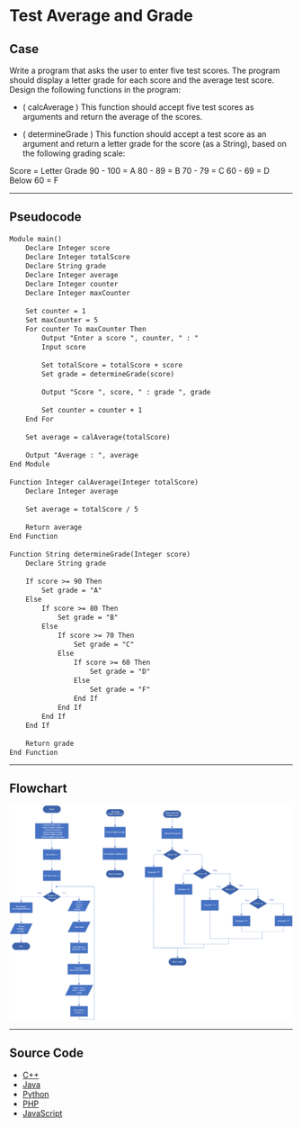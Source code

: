 # Test Average and Grade

## Case

Write a program that asks the user to enter five test scores. The program should display a letter grade for each score and the average test score. Design the following functions in the program:

- ( calcAverage ) This function should accept five test scores as arguments and return the average of the scores.

- ( determineGrade ) This function should accept a test score as an argument and return a letter grade for the score (as a String), based on the following grading scale:

Score = Letter Grade
90 - 100 = A
80 - 89 = B
70 - 79 = C
60 - 69 = D
Below 60 = F

<hr>

## Pseudocode

```
Module main()
    Declare Integer score
    Declare Integer totalScore
    Declare String grade
    Declare Integer average
    Declare Integer counter
    Declare Integer maxCounter

    Set counter = 1
    Set maxCounter = 5
    For counter To maxCounter Then
        Output "Enter a score ", counter, " : "
        Input score

        Set totalScore = totalScore + score
        Set grade = determineGrade(score)

        Output "Score ", score, " : grade ", grade

        Set counter = counter + 1
    End For

    Set average = calAverage(totalScore)

    Output "Average : ", average
End Module

Function Integer calAverage(Integer totalScore)
    Declare Integer average

    Set average = totalScore / 5

    Return average
End Function

Function String determineGrade(Integer score)
    Declare String grade

    If score >= 90 Then
        Set grade = "A"
    Else
        If score >= 80 Then
            Set grade = "B"
        Else
            If score >= 70 Then
                Set grade = "C"
            Else
                If score >= 60 Then
                    Set grade = "D"
                Else
                    Set grade = "F"
                End If
            End If
        End If
    End If

    Return grade
End Function
```

<hr>

## Flowchart

<img src="Flowchart.png"  >

<hr>

## Source Code

- [C++](testAverageAndGrade.cpp)
- [Java](testAverageAndGrade.java)
- [Python](testAverageAndGrade.py)
- [PHP](testAverageAndGrade.php)
- [JavaScript](testAverageAndGrade.js)
